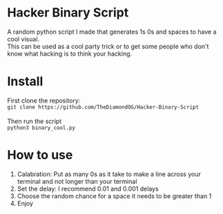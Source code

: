 # Hacker Binary Script
A random python script I made that generates 1s 0s and spaces to have a cool visual.\
This can be used as a cool party trick or to get some people who don't know what hacking is to think your hacking.
# Install
First clone the repository:\
`git clone https://github.com/TheDiamondOG/Hacker-Binary-Script`\
\
Then run the script\
`python3 binary_cool.py`
# How to use
1. Calabration: Put as many 0s as it take to make a line across your terminal and not longer than your terminal
2. Set the delay: I recommend 0.01 and 0.001 delays
3. Choose the random chance for a space it needs to be greater than 1
4. Enjoy
